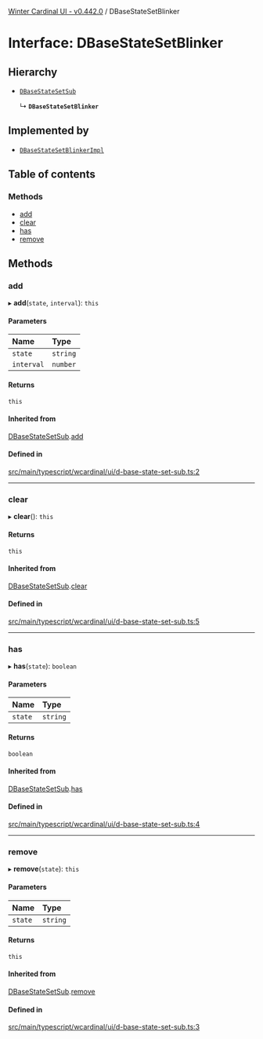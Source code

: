 [Winter Cardinal UI - v0.442.0](../index.md) / DBaseStateSetBlinker

# Interface: DBaseStateSetBlinker

## Hierarchy

- [`DBaseStateSetSub`](DBaseStateSetSub.md)

  ↳ **`DBaseStateSetBlinker`**

## Implemented by

- [`DBaseStateSetBlinkerImpl`](../classes/DBaseStateSetBlinkerImpl.md)

## Table of contents

### Methods

- [add](DBaseStateSetBlinker.md#add)
- [clear](DBaseStateSetBlinker.md#clear)
- [has](DBaseStateSetBlinker.md#has)
- [remove](DBaseStateSetBlinker.md#remove)

## Methods

### add

▸ **add**(`state`, `interval`): `this`

#### Parameters

| Name | Type |
| :------ | :------ |
| `state` | `string` |
| `interval` | `number` |

#### Returns

`this`

#### Inherited from

[DBaseStateSetSub](DBaseStateSetSub.md).[add](DBaseStateSetSub.md#add)

#### Defined in

[src/main/typescript/wcardinal/ui/d-base-state-set-sub.ts:2](https://github.com/winter-cardinal/winter-cardinal-ui/blob/v0.442.0/src/main/typescript/wcardinal/ui/d-base-state-set-sub.ts#L2)

___

### clear

▸ **clear**(): `this`

#### Returns

`this`

#### Inherited from

[DBaseStateSetSub](DBaseStateSetSub.md).[clear](DBaseStateSetSub.md#clear)

#### Defined in

[src/main/typescript/wcardinal/ui/d-base-state-set-sub.ts:5](https://github.com/winter-cardinal/winter-cardinal-ui/blob/v0.442.0/src/main/typescript/wcardinal/ui/d-base-state-set-sub.ts#L5)

___

### has

▸ **has**(`state`): `boolean`

#### Parameters

| Name | Type |
| :------ | :------ |
| `state` | `string` |

#### Returns

`boolean`

#### Inherited from

[DBaseStateSetSub](DBaseStateSetSub.md).[has](DBaseStateSetSub.md#has)

#### Defined in

[src/main/typescript/wcardinal/ui/d-base-state-set-sub.ts:4](https://github.com/winter-cardinal/winter-cardinal-ui/blob/v0.442.0/src/main/typescript/wcardinal/ui/d-base-state-set-sub.ts#L4)

___

### remove

▸ **remove**(`state`): `this`

#### Parameters

| Name | Type |
| :------ | :------ |
| `state` | `string` |

#### Returns

`this`

#### Inherited from

[DBaseStateSetSub](DBaseStateSetSub.md).[remove](DBaseStateSetSub.md#remove)

#### Defined in

[src/main/typescript/wcardinal/ui/d-base-state-set-sub.ts:3](https://github.com/winter-cardinal/winter-cardinal-ui/blob/v0.442.0/src/main/typescript/wcardinal/ui/d-base-state-set-sub.ts#L3)

